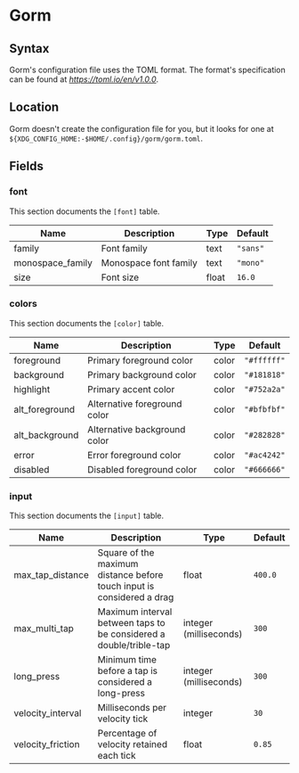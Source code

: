 # Gorm

## Syntax

Gorm's configuration file uses the TOML format. The format's specification
can be found at _https://toml.io/en/v1.0.0_.

## Location

Gorm doesn't create the configuration file for you, but it looks for one at
<br> `${XDG_CONFIG_HOME:-$HOME/.config}/gorm/gorm.toml`.

## Fields

### font

This section documents the `[font]` table.

|Name|Description|Type|Default|
|-|-|-|-|
|family|Font family|text|`"sans"`|
|monospace_family|Monospace font family|text|`"mono"`|
|size|Font size|float|`16.0`|

### colors

This section documents the `[color]` table.

|Name|Description|Type|Default|
|-|-|-|-|
|foreground|Primary foreground color|color|`"#ffffff"`|
|background|Primary background color|color|`"#181818"`|
|highlight|Primary accent color|color|`"#752a2a"`|
|alt_foreground|Alternative foreground color|color|`"#bfbfbf"`|
|alt_background|Alternative background color|color|`"#282828"`|
|error|Error foreground color|color|`"#ac4242"`|
|disabled|Disabled foreground color|color|`"#666666"`|

### input

This section documents the `[input]` table.

|Name|Description|Type|Default|
|-|-|-|-|
|max_tap_distance|Square of the maximum distance before touch input is considered a drag|float|`400.0`|
|max_multi_tap|Maximum interval between taps to be considered a double/trible-tap|integer (milliseconds)|`300`|
|long_press|Minimum time before a tap is considered a long-press|integer (milliseconds)|`300`|
|velocity_interval|Milliseconds per velocity tick|integer|`30`|
|velocity_friction|Percentage of velocity retained each tick|float|`0.85`|
